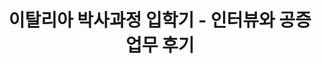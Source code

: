 ---
title: "이탈리아 박사과정 입학기 - 인터뷰와 공증업무 후기"
tags: [phd, visa, DoV]
categories: phd
mathjax: false
comments: true
published: false
---
